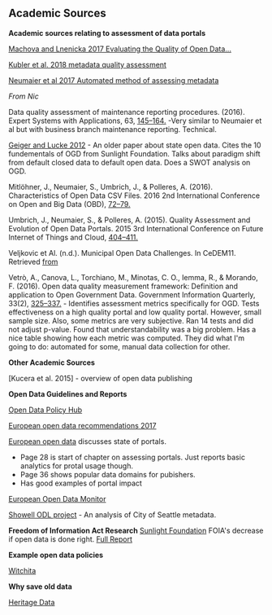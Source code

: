 ## Academic Sources

**Academic sources relating to assessment of data portals**

[Machova and Lnenicka 2017 Evaluating the Quality of Open Data...](https://pdfs.semanticscholar.org/30d3/c97ed33dff97601142476859370784f9ad76.pdf)

[Kubler et al. 2018 metadata quality assessment](http://www.sciencedirect.com/science/article/pii/S0740624X16301319)

[Neumaier et al 2017 Automated method of assessing metadata](http://doi.acm.org/10.1145/2964909)

*From Nic*

Data quality assessment of maintenance reporting procedures. (2016). Expert Systems with Applications, 63, [145–164.](https://doi.org/10.1016/j.eswa.2016.06.043) -Very similar to Neumaier et al but with business branch maintenance reporting. Technical.

[Geiger and Lucke 2012](https://jedem.org/index.php/jedem/article/view/143) - An older paper about state open data.  Cites the 10 fundementals of OGD from Sunlight Foundation. Talks about paradigm shift from default closed data to default open data. Does a SWOT analysis on OGD.

Mitlöhner, J., Neumaier, S., Umbrich, J., & Polleres, A. (2016). Characteristics of Open Data CSV Files. 2016 2nd International Conference on Open and Big Data (OBD), [72–79.](https://doi.org/10.1109/OBD.2016.18)

Umbrich, J., Neumaier, S., & Polleres, A. (2015). Quality Assessment and Evolution of Open Data Portals. 2015 3rd International Conference on Future Internet of Things and Cloud, [404–411.](https://doi.org/10.1109/FiCloud.2015.82)

Veljkovic et Al. (n.d.). Municipal Open Data Challenges. In CeDEM11. Retrieved [from](https://books.google.com/books?hl=en&lr=&id=4pKT1R0DfToC&oi=fnd&pg=PA195&dq=%22open+data%22+state+level+&ots=DQloB6ejU7&sig=xv_VTqTlq63w-_ClN8AdL_N8f0#v=onepage&q=%22open%20data%22%20state%20level&f=false)

Vetrò, A., Canova, L., Torchiano, M., Minotas, C. O., Iemma, R., & Morando, F. (2016). Open data quality measurement framework: Definition and application to Open Government Data. Government Information Quarterly, 33(2), [325–337.](https://www.sciencedirect.com/science/article/pii/S0740624X16300132) - Identifies assessment metrics specifically for OGD.  Tests effectiveness on a high quality portal and low quality portal. However, small sample size.  Also, some metrics are very subjective.  Ran 14 tests and did not adjust p-value.  Found that understandability was a big problem.  Has a nice table showing how each metric was computed.  They did what I'm going to do: automated for some, manual data collection for other.

**Other Academic Sources**

[Kucera et al. 2015] - overview of open data publishing

**Open Data Guidelines and Reports**

[Open Data Policy Hub](https://opendatapolicyhub.sunlightfoundation.com/guidelines/)

[European open data recommendations 2017](https://www.europeandataportal.eu/en/what-we-do/factsheets-and-reports)

[European open data](https://www.europeandataportal.eu/sites/default/files/edp_landscaping_insight_report_n4_2018.pdf) discusses state of portals.
- Page 28 is start of chapter on assessing portals.  Just reports basic analytics for protal usage though.
- Page 36 shows popular data domains for pubishers.
- Has good examples of portal impact

[European Open Data Monitor](https://www.opendatamonitor.eu/frontend/web/index.php?r=dashboard%2Findex)

[Showell ODL project](https://github.com/OpenDataLiteracy/CityOfSeattle-2017/blob/master/SeattleMetadataStandards.pdf) - An analysis of City of Seattle metadata.

**Freedom of Information Act Research**
[Sunlight Foundation](https://sunlightfoundation.com/2018/10/09/research-cities-save-time-on-records-requests-by-doing-open-data-right/) FOIA's decrease if open data is done right. [Full Report](http://sunlightfoundation.com/wp-content/uploads/2018/10/alena-white-paper-PDF.pdf)

**Example open data policies**

[Witchita](https://opendatapolicyhub.sunlightfoundation.com/collection/wichita-ks-2016-09-08/?guideline=permanent-access)


**Why save old data**

[Heritage Data](https://www.sciencedirect.com/science/article/pii/S2214242815000121)
